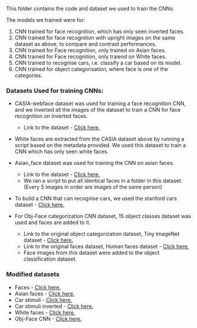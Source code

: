 This folder contains the code and dataset we used to train the CNNs.

The models we trained were for:

1. CNN trained for face recognition, which has only seen inverted faces.
2. CNN trained for face recognition with upright images on the same dataset as above, to compare and contrast performances.
3. CNN trained for Face recognition, only trained on Asian faces.
4. CNN trained for Face recognition, only traiend on White faces.
5. CNN trained to recognise cars, i.e. classify a car based on its model.  
6. CNN trained for object categorisation, where face is one of the categories. 


### Datasets Used for training CNNs:

- CASIA-webface dataset was used for training a face recognition CNN, and we inverted all the images of the dataset to train a CNN for face recognition on inverted faces. 
  - Link to the dataset - [Click here.](https://www.kaggle.com/datasets/ntl0601/casia-webface)

- White faces are extracted from the CASIA dataset above by running a script based on the metadata provided. We used this dataset to train a CNN which has only seen white faces.
  
- Asian_face dataset was used for training the CNN on asian faces. 
  - Link to the dataset - [Click here.](https://www.kaggle.com/datasets/scienseenthusiast/asian-face)
  - We ran a script to put all identical faces in a folder in this dataset. (Every 5 images in order are images of the same person)

- To build a CNN that can recognise cars, we used the stanford cars dataset - [Click here.](https://www.kaggle.com/datasets/jessicali9530/stanford-cars-dataset)

- For Obj-Face categorization CNN dataset, 15 object classes dataset was used and faces are added to it. 
  - Link to the original object categorization dataset, Tiny ImageNet dataset - [Click here.](https://www.kaggle.com/datasets/akash2sharma/tiny-imagenet)
  - Link to the original faces dataset, Human faces dataset - [Click here.](https://www.kaggle.com/datasets/ashwingupta3012/human-faces)
  - Face images from this dataset were added to the object classification dataset. 

### Modified datasets

- Faces - [Click here.](https://drive.google.com/drive/folders/1LiL78MVgy1vlQw5nkZZ1YqYNmZdzAj01?usp=share_link)
- Asian faces - [Click here.](https://drive.google.com/drive/folders/1LiL78MVgy1vlQw5nkZZ1YqYNmZdzAj01?usp=share_link)
- Car stimuli - [Click here.](https://drive.google.com/drive/folders/1LiL78MVgy1vlQw5nkZZ1YqYNmZdzAj01?usp=share_link)
- Car stimuli inverted - [Click here.](https://drive.google.com/drive/folders/1LiL78MVgy1vlQw5nkZZ1YqYNmZdzAj01?usp=share_link)
- White faces - [Click here.](https://drive.google.com/drive/folders/1LiL78MVgy1vlQw5nkZZ1YqYNmZdzAj01?usp=share_link)
- Obj-Face CNN - [Click here.](https://drive.google.com/drive/folders/1LiL78MVgy1vlQw5nkZZ1YqYNmZdzAj01?usp=share_link)
